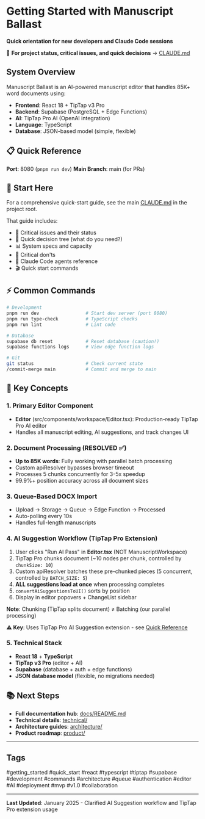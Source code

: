 # Getting Started with Manuscript Ballast

**Quick orientation for new developers and Claude Code sessions**

📌 **For project status, critical issues, and quick decisions** → [CLAUDE.md](../CLAUDE.md)

## System Overview

Manuscript Ballast is an AI-powered manuscript editor that handles 85K+ word documents using:
- **Frontend**: React 18 + TipTap v3 Pro
- **Backend**: Supabase (PostgreSQL + Edge Functions)
- **AI**: TipTap Pro AI (OpenAI integration)
- **Language**: TypeScript
- **Database**: JSON-based model (simple, flexible)

## 📋 Quick Reference

**Port**: 8080 (`pnpm run dev`)
**Main Branch**: main (for PRs)

## 🎯 Start Here

For a comprehensive quick-start guide, see the main [CLAUDE.md](../../CLAUDE.md) in the project root.

That guide includes:
- 🔴 Critical issues and their status
- 🎯 Quick decision tree (what do you need?)
- 📊 System specs and capacity
- 🚨 Critical don'ts
- 📂 Claude Code agents reference
- 🎬 Quick start commands

## ⚡ Common Commands

```bash
# Development
pnpm run dev                 # Start dev server (port 8080)
pnpm run type-check          # TypeScript checks
pnpm run lint                # Lint code

# Database
supabase db reset            # Reset database (caution!)
supabase functions logs      # View edge function logs

# Git
git status                   # Check current state
/commit-merge main           # Commit and merge to main
```

## 🔑 Key Concepts

### 1. Primary Editor Component
- **Editor** (src/components/workspace/Editor.tsx): Production-ready TipTap Pro AI editor
- Handles all manuscript editing, AI suggestions, and track changes UI

### 2. Document Processing (RESOLVED ✅)
- **Up to 85K words**: Fully working with parallel batch processing
- Custom apiResolver bypasses browser timeout
- Processes 5 chunks concurrently for 3-5x speedup
- 99.9%+ position accuracy across all document sizes

### 3. Queue-Based DOCX Import
- Upload → Storage → Queue → Edge Function → Processed
- Auto-polling every 10s
- Handles full-length manuscripts

### 4. AI Suggestion Workflow (TipTap Pro Extension)
1. User clicks "Run AI Pass" in **Editor.tsx** (NOT ManuscriptWorkspace)
2. TipTap Pro chunks document (~10 nodes per chunk, controlled by `chunkSize: 10`)
3. Custom apiResolver batches these pre-chunked pieces (5 concurrent, controlled by `BATCH_SIZE: 5`)
4. **ALL suggestions load at once** when processing completes
5. `convertAiSuggestionsToUI()` sorts by position
6. Display in editor popovers + ChangeList sidebar

**Note**: Chunking (TipTap splits document) ≠ Batching (our parallel processing)

**⚠️ Key**: Uses TipTap Pro AI Suggestion extension - see [Quick Reference](./ai-suggestions/ai-suggestions-quick-reference.md)

### 5. Technical Stack
- **React 18** + **TypeScript**
- **TipTap v3 Pro** (editor + AI)
- **Supabase** (database + auth + edge functions)
- **JSON database model** (flexible, no migrations needed)

## 📚 Next Steps

- **Full documentation hub**: [docs/README.md](./README.md)
- **Technical details**: [technical/](./technical/)
- **Architecture guides**: [architecture/](./architecture/)
- **Product roadmap**: [product/](./product/)

---

## Tags

#getting_started #quick_start #react #typescript #tiptap #supabase #development #commands #architecture #queue #authentication #editor #AI #deployment #mvp #v1.0 #collaboration

---

**Last Updated**: January 2025 - Clarified AI Suggestion workflow and TipTap Pro extension usage
